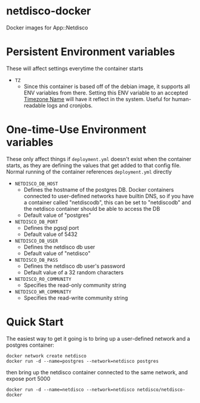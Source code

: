 # netdisco-docker
Docker images for App::Netdisco

# Persistent Environment variables
These will affect settings everytime the container starts
- `TZ`
  - Since this container is based off of the debian image, it supports all ENV variables from there. Setting this ENV variable to an accepted [Timezone Name](https://en.wikipedia.org/wiki/List_of_tz_database_time_zones) will have it reflect in the system. Useful for human-readable logs and cronjobs.

# One-time-Use Environment variables
These only affect things if `deployment.yml` doesn't exist when the container starts, as they are defining the values that get added to that config file. Normal running of the container references `deployment.yml` directly
- `NETDISCO_DB_HOST`
  - Defines the hostname of the postgres DB. Docker containers connected to user-defined networks have builtin DNS, so if you have a container called "netdiscodb", this can be set to "netdiscodb" and the netdisco container should be able to access the DB
  - Default value of "postgres"
- `NETDISCO_DB_PORT`
  - Defines the pgsql port
  - Default value of 5432
- `NETDISCO_DB_USER`
  - Defines the netdisco db user
  - Default value of "netdisco"
- `NETDISCO_DB_PASS`
  - Defines the netdisco db user's password
  - Default value of a 32 random characters
- `NETDISCO_RO_COMMUNITY`
  - Specifies the read-only community string
- `NETDISCO_WR_COMMUNITY`
  - Specifies the read-write community string

# Quick Start
The easiest way to get it going is to bring up a user-defined network and a postgres container:
```
docker network create netdisco
docker run -d --name=postgres --network=netdisco postgres
```

then bring up the netdisco container connected to the same network, and expose port 5000
```
docker run -d --name=netdisco --network=netdisco netdisco/netdisco-docker
```

